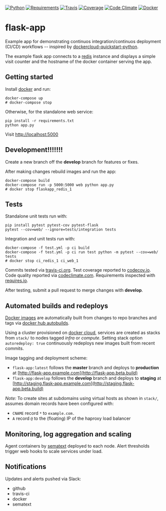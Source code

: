 [![Python](https://img.shields.io/badge/python-2.7%2C%203.5%2C%203.6--dev-blue.svg)]()
[![Requirements](https://requires.io/github/brennv/flask-app/requirements.svg?branch=master)](https://requires.io/github/brennv/flask-app/requirements/?branch=master)
[![Travis](https://travis-ci.org/brennv/flask-app.svg?branch=master)](https://travis-ci.org/brennv/flask-app)
[![Coverage](https://codecov.io/gh/brennv/flask-app/branch/master/graph/badge.svg)](https://codecov.io/gh/brennv/flask-app)
[![Code Climate](https://codeclimate.com/github/brennv/flask-app/badges/gpa.svg)](https://codeclimate.com/github/brennv/flask-app)
[![Docker](https://img.shields.io/docker/automated/jrottenberg/ffmpeg.svg?maxAge=2592000)]()

# flask-app

Example app for demonstrating continuos integration/continuos deployment (CI/CD) workflows -- inspired by [dockercloud-quickstart-python](https://github.com/docker/dockercloud-quickstart-python).

The example flask app connects to a [redis](http://redis.io/) instance and displays a simple visit counter and the hostname of the docker container serving the app.

## Getting started

Install [docker](https://docs.docker.com/engine/installation/) and run:

```shell
docker-compose up
# docker-compose stop
```

Otherwise, for the standalone web service:

```shell
pip install -r requirements.txt
python app.py
```

Visit [http://localhost:5000](http://localhost:5000)

## Development!!!!!!!

Create a new branch off the **develop** branch for features or fixes.

After making changes rebuild images and run the app:

```shell
docker-compose build
docker-compose run -p 5000:5000 web python app.py
# docker stop flaskapp_redis_1
```

## Tests

Standalone unit tests run with:

```shell
pip install pytest pytest-cov pytest-flask
pytest --cov=web/ --ignore=tests/integration tests
```

Integration and unit tests run with:

```shell
docker-compose -f test.yml -p ci build
docker-compose -f test.yml -p ci run test python -m pytest --cov=web/ tests
# docker stop ci_redis_1 ci_web_1
```

Commits tested via [travis-ci.org](https://travis-ci.org/brennv/flask-app). Test coverage reported to [codecov.io](https://codecov.io/gh/brennv/flask-app). Code quality reported via [codeclimate.com](https://codeclimate.com/github/brennv/flask-app). Requirements inspected with [requires.io](https://requires.io/github/brennv/flask-app/requirements).

After testing, submit a pull request to merge changes with **develop**.

## Automated builds and redeploys

[Docker images](https://hub.docker.com/r/brenn/flask-app/tags/) are automatically built from changes to repo branches and tags via [docker hub autobuilds](https://docs.docker.com/docker-hub/github/).

Using a cluster provisioned on [docker cloud](https://cloud.docker.com/), services are created as stacks from `stack/` to nodes tagged *infra* or *compute*. Setting stack option `autoredeploy: true` continuously redeploys new images built from recent commits.

Image tagging and deployment scheme:

- `flask-app:latest` follows the **master** branch and deploys to **production** at [http://flask-app.example.com](http://flask-app.beta.build)
- `flask-app:develop` follows the **develop** branch and deploys to **staging** at [http://staging.flask-app.example.com](http://staging.flask-app.beta.build)

*Note:* To create sites at subdomains using virtual hosts as shown in `stack/`, assumes domain records have been configured with:

- `CNAME` record `*` to `example.com.`
- `A` record `@` to the (floating) IP of the haproxy load balancer

## Monitoring, log aggregation and scaling

Agent containers by [sematext](https://github.com/sematext/sematext-agent-docker) deployed to each node. Alert thresholds trigger web hooks to scale services under load.

## Notifications

Updates and alerts pushed via Slack:

- github
- travis-ci
- docker
- sematext
